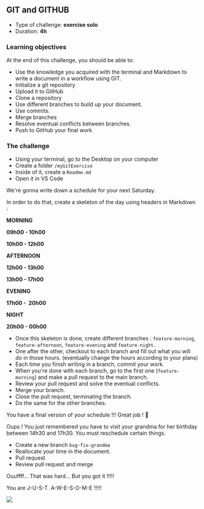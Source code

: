 ## GIT and GITHUB

- Type of challenge: **exercise solo**
- Duration: **4h**

### Learning objectives

At the end of this challenge, you should be able to:

- Use the knowledge you acquired with the terminal and Markdown to write a document in a workflow using GIT.
- Initialize a git repository
- Upload it to GitHub
- Clone a repository
- Use different branches to build up your document.
- Use commits.
- Merge branches
- Resolve eventual conflicts between branches.
- Push to GitHub your final work

### The challenge

- Using your terminal, go to the Desktop on your computer
- Create a folder `/myGitExercise`
- Inside of it, create a `Readme.md`
- Open it in VS Code

We're gonna write down a schedule for your next Saturday.

In order to do that, create a skeleton of the day using headers in Markdown :

**MORNING**

**09h00 - 10h00**

**10h00 - 12h00**

**AFTERNOON**

**12h00 - 13h00**

**13h00 - 17h00**

**EVENING**

**17h00 -  20h00**

**NIGHT**

**20h00 - 00h00**

- Once this skeleton is done, create different branches : `feature-morning`, `feature-afternoon`, `feature-evening` and `feature-night.`
- One after the other, checkout to each branch and fill out what you will do in those hours. (eventually change the hours according to your plans)
- Each time you finish writing in a branch, commit your work.
- When you're done with each branch, go to the first one (`feature-morning`) and make a pull request to the main branch.
- Review your pull request and solve the eventual conflicts.
- Merge your branch.
- Close the pull request, terminating the branch.
- Do the same for the other branches.

You have a final version of your schedule !!! Great job ! 👏

Oups ! You just remembered you have to visit your grandma for her birthday between 14h30 and 17h30. You must reschedule certain things.

- Create a new branch `bug-fix-grandma`
- Reallocate your time in the document.
- Pull request
- Review pull request and merge

Ouuffff… That was hard… But you got it !!!!!

You are J-U-S-T  A-W-E-S-O-M-E !!!!!

![](https://media.giphy.com/media/l4KibWpBGWchSqCRy/giphy.gif)
